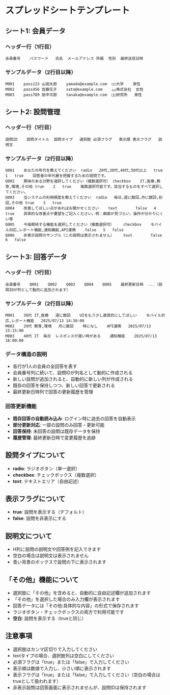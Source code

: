 # スプレッドシートテンプレート

## シート1: 会員データ
### ヘッダー行（1行目）
```
会員番号	パスワード	氏名	メールアドレス	所属	性別	最終送信日時
```

### サンプルデータ（2行目以降）
```
M001	pass123	山田太郎	yamada@example.com	○○大学	男性	
M002	pass456	佐藤花子	sato@example.com	△△株式会社	女性	
M003	pass789	田中次郎	tanaka@example.com	□□研究所	男性	
```

## シート2: 設問管理
### ヘッダー行（1行目）
```
設問ID	設問タイトル	設問タイプ	選択肢	必須フラグ	表示順	表示フラグ	説明文
```

### サンプルデータ（2行目以降）
```
Q001	あなたの年代を教えてください	radio	20代,30代,40代,50代以上	true	1	true	回答者の年代層を把握するための設問です。
Q002	興味のある分野を選択してください（複数選択可）	checkbox	IT,医療,教育,環境,その他	true	2	true	複数選択可能です。該当するものをすべて選択してください。
Q003	当システムの利用頻度を教えてください	radio	毎日,週に数回,月に数回,初回,その他	true	3	true	
Q004	改善してほしい点があればお聞かせください	text		false	4	true	具体的な改善点や要望をご記入ください。例：画面が見づらい、操作が分かりにくい等
Q005	今後期待する機能を選択してください（複数選択可）	checkbox	モバイル対応,レポート機能,通知機能,API連携	false	5	false	
Q006	非表示設問のサンプル（この設問は表示されません）	text		false	6	false	
```

## シート3: 回答データ
### ヘッダー行（1行目）
```
会員番号	Q001	Q002	Q003	Q004	Q005	最終更新日時	...（設問IDが列として動的に追加されます）
```

### サンプルデータ（2行目以降）
```
M001	30代	IT,医療	週に数回	UIをもう少し直感的にしてほしい	モバイル対応,レポート機能	2025/07/13 14:30:00
M002	20代	教育,環境	月に数回	特になし	API連携	2025/07/13 15:15:00
M003	40代	IT	毎日	レスポンスが遅い時がある	通知機能	2025/07/13 16:00:00
```

### データ構造の説明
- 各行が1人の会員の全回答を表す
- 会員番号列に続いて、設問IDが列名として動的に作成される
- 新しい設問が追加されると、自動的に新しい列が作成される
- 既存の回答を保持しつつ、新しい回答で更新される
- 最終更新日時列で回答の更新履歴を管理

### 回答更新機能
- **既存回答の自動読み込み**: ログイン時に過去の回答を自動表示
- **部分更新対応**: 一部の設問のみ回答・更新可能
- **回答保持**: 未回答の設問は既存データを保持
- **履歴管理**: 最終更新日時で変更履歴を追跡

## 設問タイプについて
- **radio**: ラジオボタン（単一選択）
- **checkbox**: チェックボックス（複数選択）
- **text**: テキストエリア（自由記述）

## 表示フラグについて
- **true**: 設問を表示する（デフォルト）
- **false**: 設問を非表示にする

## 説明文について
- H列に設問の説明文や回答例を記入できます
- 空白の場合は説明文は表示されません
- 青い背景のボックスで設問の下に表示されます

## 「その他」機能について
- 選択肢に「その他」を含めると、自動的に自由記述欄が追加されます
- 「その他」を選択した場合のみ入力欄が表示されます
- 回答データには「その他:具体的な内容」の形式で保存されます
- ラジオボタン・チェックボックスの両方で利用可能です
- **空白**: 設問を表示する（trueと同じ）

## 注意事項
- 選択肢はカンマ区切りで入力してください
- textタイプの場合、選択肢列は空白にしてください
- 必須フラグは「true」または「false」で入力してください
- 表示順は数値で入力し、小さい順に表示されます
- 表示フラグは「true」または「false」で入力してください（空白の場合はtrueとして扱われます）
- 非表示設問は回答画面に表示されませんが、設問IDは保持されます
